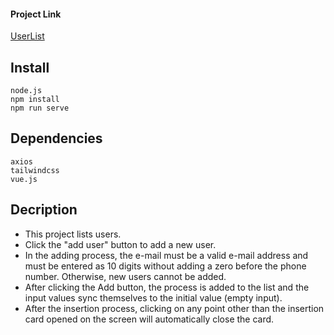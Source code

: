 #### Project Link
[UserList](https://vue-customer-list-app.vercel.app/)


## Install
```javascrıpt
node.js
npm install
npm run serve
```

## Dependencies 
```
axios
tailwindcss
vue.js
```

## Decription
- This project lists users.
- Click the "add user" button to add a new user.
- In the adding process, the e-mail must be a valid e-mail address and must be entered as 10 digits without adding a zero before the phone number. Otherwise, new users cannot be added.
- After clicking the Add button, the process is added to the list and the input values sync themselves to the initial value (empty input).
- After the insertion process, clicking on any point other than the insertion card opened on the screen will automatically close the card.







